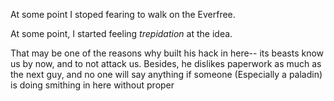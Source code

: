 At some point I stoped fearing to walk on the Everfree.

At some point, I started feeling *trepidation* at the idea.

That may be one of the reasons why       built his hack in here-- its beasts know us by now, and to not attack us. Besides, he dislikes paperwork as much as the next guy, and no one will say anything if someone (Especially a paladin) is doing smithing in here without proper 